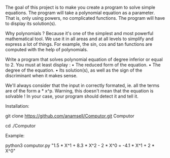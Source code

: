 The goal of this project is to make you create a program to solve simple equations.
The program will take a polynomial equation as a parameter. That is, only using
powers, no complicated functions. The program will have to display its solution(s).

Why polynomials ? Because it's one of the simplest and most powerful mathematical tool.
We use it in all areas and at all levels to simplify and express a lot of things.
For example, the sin, cos and tan functions are computed with the help of polynomials.


Write a program that solves polynomial equation of degree inferior or equal to 2.
You must at least display :
• The reduced form of the equation.
• The degree of the equation.
• Its solution(s), as well as the sign of the discriminant when it makes sense.

We'll always consider that the input in correctly formated, ie. all the terms are of the
form a * x^p. Warning, this doesn't mean that the equation is
solvable ! In your case, your program should detect it and tell it.



Installation:



git clone https://github.com/anamsell/Computor.git Computor

cd ./Computor

Example:




python3 computor.py "1.5 * X^1 + 8.3 * X^2 - 2 * X^0 = -4.1 * X^1 + 2 * X^0"
